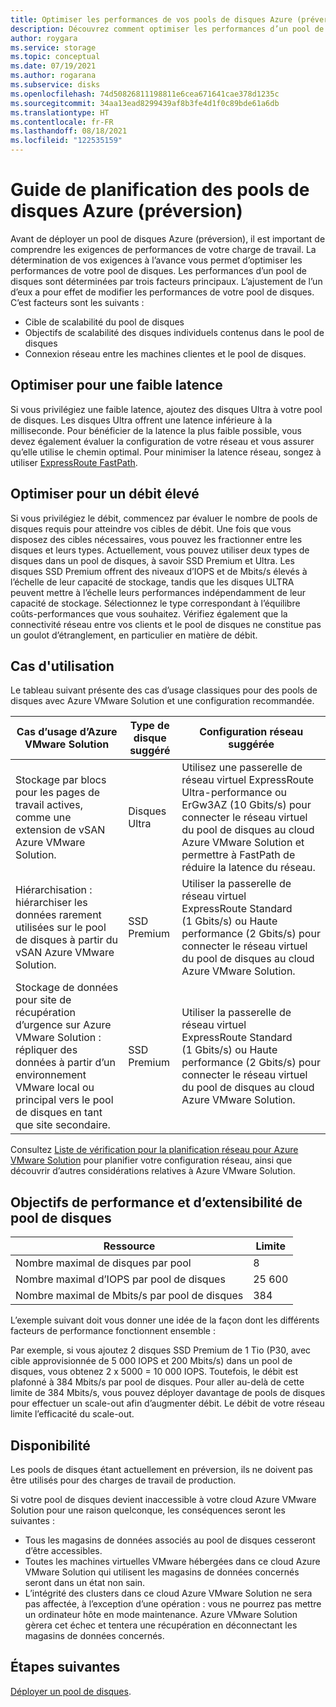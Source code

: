 ```yaml
---
title: Optimiser les performances de vos pools de disques Azure (préversion)
description: Découvrez comment optimiser les performances d’un pool de disques Azure.
author: roygara
ms.service: storage
ms.topic: conceptual
ms.date: 07/19/2021
ms.author: rogarana
ms.subservice: disks
ms.openlocfilehash: 74d50826811198811e6cea671641cae378d1235c
ms.sourcegitcommit: 34aa13ead8299439af8b3fe4d1f0c89bde61a6db
ms.translationtype: HT
ms.contentlocale: fr-FR
ms.lasthandoff: 08/18/2021
ms.locfileid: "122535159"
---
```

# <a name="azure-disk-pools-preview-planning-guide"></a>Guide de planification des pools de disques Azure (préversion)

Avant de déployer un pool de disques Azure (préversion), il est important de comprendre les exigences de performances de votre charge de travail. La détermination de vos exigences à l’avance vous permet d’optimiser les performances de votre pool de disques. Les performances d’un pool de disques sont déterminées par trois facteurs principaux. L’ajustement de l’un d’eux a pour effet de modifier les performances de votre pool de disques. C’est facteurs sont les suivants :

- Cible de scalabilité du pool de disques
- Objectifs de scalabilité des disques individuels contenus dans le pool de disques
- Connexion réseau entre les machines clientes et le pool de disques.

## <a name="optimize-for-low-latency"></a>Optimiser pour une faible latence

Si vous privilégiez une faible latence, ajoutez des disques Ultra à votre pool de disques. Les disques Ultra offrent une latence inférieure à la milliseconde. Pour bénéficier de la latence la plus faible possible, vous devez également évaluer la configuration de votre réseau et vous assurer qu’elle utilise le chemin optimal. Pour minimiser la latence réseau, songez à utiliser [ExpressRoute FastPath](../expressroute/about-fastpath.md).

## <a name="optimize-for-high-throughput"></a>Optimiser pour un débit élevé

Si vous privilégiez le débit, commencez par évaluer le nombre de pools de disques requis pour atteindre vos cibles de débit. Une fois que vous disposez des cibles nécessaires, vous pouvez les fractionner entre les disques et leurs types. Actuellement, vous pouvez utiliser deux types de disques dans un pool de disques, à savoir SSD Premium et Ultra. Les disques SSD Premium offrent des niveaux d’IOPS et de Mbits/s élevés à l’échelle de leur capacité de stockage, tandis que les disques ULTRA peuvent mettre à l’échelle leurs performances indépendamment de leur capacité de stockage. Sélectionnez le type correspondant à l’équilibre coûts-performances que vous souhaitez. Vérifiez également que la connectivité réseau entre vos clients et le pool de disques ne constitue pas un goulot d’étranglement, en particulier en matière de débit.


## <a name="use-cases"></a>Cas d'utilisation

Le tableau suivant présente des cas d’usage classiques pour des pools de disques avec Azure VMware Solution et une configuration recommandée.


|Cas d’usage d’Azure VMware Solution  |Type de disque suggéré  |Configuration réseau suggérée  |
|---------|---------|---------|
|Stockage par blocs pour les pages de travail actives, comme une extension de vSAN Azure VMware Solution.     |Disques Ultra         |Utilisez une passerelle de réseau virtuel ExpressRoute Ultra-performance ou ErGw3AZ (10 Gbits/s) pour connecter le réseau virtuel du pool de disques au cloud Azure VMware Solution et permettre à FastPath de réduire la latence du réseau.         |
|Hiérarchisation : hiérarchiser les données rarement utilisées sur le pool de disques à partir du vSAN Azure VMware Solution.     |SSD Premium         |Utiliser la passerelle de réseau virtuel ExpressRoute Standard (1 Gbits/s) ou Haute performance (2 Gbits/s) pour connecter le réseau virtuel du pool de disques au cloud Azure VMware Solution.         |
|Stockage de données pour site de récupération d’urgence sur Azure VMware Solution : répliquer des données à partir d’un environnement VMware local ou principal vers le pool de disques en tant que site secondaire.     |SSD Premium         |Utiliser la passerelle de réseau virtuel ExpressRoute Standard (1 Gbits/s) ou Haute performance (2 Gbits/s) pour connecter le réseau virtuel du pool de disques au cloud Azure VMware Solution.         |

Consultez [Liste de vérification pour la planification réseau pour Azure VMware Solution](../azure-vmware/tutorial-network-checklist.md) pour planifier votre configuration réseau, ainsi que découvrir d’autres considérations relatives à Azure VMware Solution.

## <a name="disk-pool-scalability-and-performance-targets"></a>Objectifs de performance et d’extensibilité de pool de disques

|Ressource  |Limite  |
|---------|---------|
|Nombre maximal de disques par pool|8|
|Nombre maximal d’IOPS par pool de disques|25 600|
|Nombre maximal de Mbits/s par pool de disques|384|

L’exemple suivant doit vous donner une idée de la façon dont les différents facteurs de performance fonctionnent ensemble :

Par exemple, si vous ajoutez 2 disques SSD Premium de 1 Tio (P30, avec cible approvisionnée de 5 000 IOPS et 200 Mbits/s)  dans un pool de disques, vous obtenez 2 x 5000 = 10 000 IOPS. Toutefois, le débit est plafonné à 384 Mbits/s par pool de disques. Pour aller au-delà de cette limite de 384 Mbits/s, vous pouvez déployer davantage de pools de disques pour effectuer un scale-out afin d’augmenter débit. Le débit de votre réseau limite l’efficacité du scale-out.

## <a name="availability"></a>Disponibilité

Les pools de disques étant actuellement en préversion, ils ne doivent pas être utilisés pour des charges de travail de production.

Si votre pool de disques devient inaccessible à votre cloud Azure VMware Solution pour une raison quelconque, les conséquences seront les suivantes :

- Tous les magasins de données associés au pool de disques cesseront d’être accessibles.
- Toutes les machines virtuelles VMware hébergées dans ce cloud Azure VMware Solution qui utilisent les magasins de données concernés seront dans un état non sain.
- L’intégrité des clusters dans ce cloud Azure VMware Solution ne sera pas affectée, à l’exception d’une opération : vous ne pourrez pas mettre un ordinateur hôte en mode maintenance. Azure VMware Solution gèrera cet échec et tentera une récupération en déconnectant les magasins de données concernés.

## <a name="next-steps"></a>Étapes suivantes

[Déployer un pool de disques](disks-pools-deploy.md).
